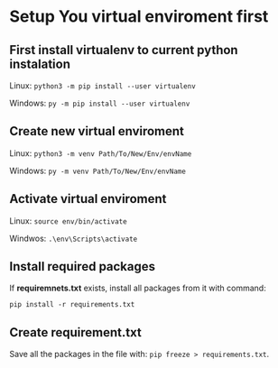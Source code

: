 # Setup You virtual enviroment first

## First install virtualenv to current python instalation

Linux: `python3 -m pip install --user virtualenv`

Windows: `py -m pip install --user virtualenv`

## Create new virtual enviroment

Linux: `python3 -m venv Path/To/New/Env/envName`

Windows: `py -m venv Path/To/New/Env/envName`


## Activate virtual enviroment

Linux: `source env/bin/activate`

Windwos: `.\env\Scripts\activate`

## Install required packages

If **requiremnets.txt** exists, install all packages from it with command:

`pip install -r requirements.txt`

## Create requirement.txt

Save all the packages in the file with: `pip freeze > requirements.txt`.
